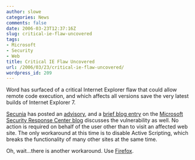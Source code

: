 ```yaml
---
author: slowe
categories: News
comments: false
date: 2006-03-23T12:37:16Z
slug: critical-ie-flaw-uncovered
tags:
- Microsoft
- Security
- Web
title: Critical IE Flaw Uncovered
url: /2006/03/23/critical-ie-flaw-uncovered/
wordpress_id: 209
---
```


Word has surfaced of a critical Internet Explorer flaw that could allow remote code execution, and which affects all versions save the very latest builds of Internet Explorer 7.

[Secunia](http://secunia.com/) has posted an [advisory](http://secunia.com/advisories/18680/), and a [brief blog entry](http://blogs.technet.com/msrc/archive/2006/03/22/422849.aspx) on the [Microsoft Security Response Center blog](http://blogs.technet.com/msrc/) discusses the vulnerability as well. No action is required on behalf of the user other than to visit an affected web site. The only workaround at this time is to disable Active Scripting, which breaks the functionality of many other sites at the same time.

Oh, wait...there is another workaround. Use [Firefox](http://www.mozilla.org/products/firefox/).
